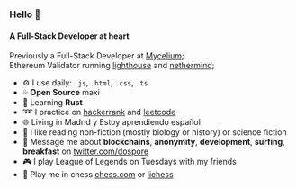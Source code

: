 ### Hello 👋

#### A Full-Stack Developer at heart

Previously a Full-Stack Developer at [Mycelium](https://mycelium.xyz);<br>
Ethereum Validator running [lighthouse](https://github.com/sigp/lighthouse) and [nethermind](https://nethermind.io/);<br>

- ⚙️ I use daily: `.js`, `.html`, `.css`, `.ts`
- 💦 **Open Source** maxi
- 🌱 Learning **Rust**
- :loop: I practice on [hackerrank](https://www.hackerrank.com/dospore) and [leetcode](https://leetcode.com/dospore/)
- :globe_with_meridians: Living in Madrid y Estoy aprendiendo español
- 📕 I like reading non-fiction (mostly biology or history) or science fiction
- 💬 Message me about **blockchains**, **anonymity**, **development**, **surfing**, **breakfast** on [twitter.com/dospore](https://twitter.com/_dospore)
- 🎮 I play League of Legends on Tuesdays with my friends
- 🎲 Play me in chess [chess.com](https://www.chess.com/member/dospore) or [lichess](https://lichess.org/@/DeDossBoss)
